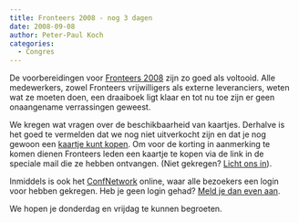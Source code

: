 ```yaml
---
title: Fronteers 2008 - nog 3 dagen
date: 2008-09-08
author: Peter-Paul Koch
categories: 
  - Congres
---
```

De voorbereidingen voor [Fronteers 2008](/congres/2008) zijn zo goed als voltooid. Alle medewerkers, zowel Fronteers vrijwilligers als externe leveranciers, weten wat ze moeten doen, een draaiboek ligt klaar en tot nu toe zijn er geen onaangename verrassingen geweest.

We kregen wat vragen over de beschikbaarheid van kaartjes. Derhalve is het goed te vermelden dat we nog niet uitverkocht zijn en dat je nog gewoon een [kaartje kunt kopen](/congres/2008/kaartverkoop). Om voor de korting in aanmerking te komen dienen Fronteers leden een kaartje te kopen via de link in de speciale mail die ze hebben ontvangen. (Niet gekregen? [Licht ons in](/contact)).

Inmiddels is ook het [ConfNetwork](http://network.fronteers.nl/) online, waar alle bezoekers een login voor hebben gekregen. Heb je geen login gehad? [Meld je dan even aan](http://network.fronteers.nl/editions/2008/user/new).

We hopen je donderdag en vrijdag te kunnen begroeten.

